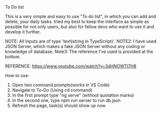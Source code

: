 To Do list

This is a very simple and easy to use "To do list", in which you can add and delete, your daily tasks.
tried my best to keep the interface as simple as possible for not only users, but also for fellow devs who want to use it and develop it further.

NOTE: All Inputs are of type 'text(string in TypeScript)'.
NOTE2: I have used JSON Server, which makes a fake JSON Server without any coding or knowledge of database.
Note3: The reference I've used is provided at the bottom.

REFERENCE: https://www.youtube.com/watch?v=3dHNOWTI7H8

How to use: 
1. Open two command prompts(works in VS Code)
2. Navigate to To-Do (Using cd command)
3. In the first prompt type "ng serve" (without quotation marks)
4. In the second one, type npm run server to run db.json
5. Refresh the page, task(s) should show up now